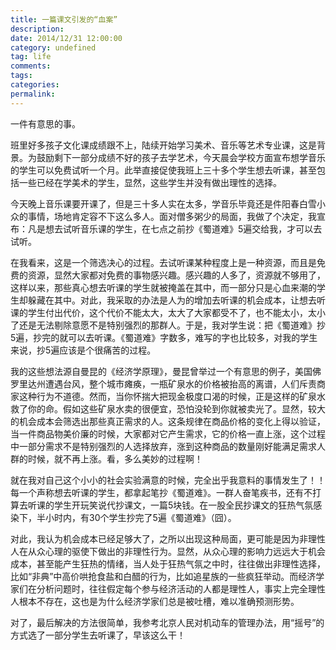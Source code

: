 ```yaml
---
title: 一篇课文引发的“血案”
description:
date: 2014/12/31 12:00:00
category: undefined
tag: life
comments:
tags:
categories:
permalink:
---
```



一件有意思的事。

班里好多孩子文化课成绩跟不上，陆续开始学习美术、音乐等艺术专业课，这是背景。为鼓励剩下一部分成绩不好的孩子去学艺术，今天晨会学校方面宣布想学音乐的学生可以免费试听一个月。此举直接促使我班上三十多个学生想去听课，甚至包括一些已经在学美术的学生，显然，这些学生并没有做出理性的选择。

<!--more-->

今天晚上音乐课要开课了，但是三十多人实在太多，学音乐毕竟还是件阳春白雪小众的事情，场地肯定容不下这么多人。面对僧多粥少的局面，我做了个决定，我宣布：凡是想去试听音乐课的学生，在七点之前抄《蜀道难》5遍交给我，才可以去试听。

在我看来，这是一个筛选决心的过程。去试听课某种程度上是一种资源，而且是免费的资源，显然大家都对免费的事物感兴趣。感兴趣的人多了，资源就不够用了，这样以来，那些真心想去听课的学生就被掩盖在其中，而一部分只是心血来潮的学生却躲藏在其中。对此，我采取的办法是人为的增加去听课的机会成本，让想去听课的学生付出代价，这个代价不能太大，太大了大家都受不了，也不能太小，太小了还是无法剔除意愿不是特别强烈的那群人。于是，我对学生说：把《蜀道难》抄5遍，抄完的就可以去听课。《蜀道难》字数多，难写的字也比较多，对我的学生来说，抄5遍应该是个很痛苦的过程。

我的这些想法源自曼昆的《经济学原理》，曼昆曾举过一个有意思的例子，美国佛罗里达州遭遇台风，整个城市瘫痪，一瓶矿泉水的价格被抬高的离谱，人们斥责商家这种行为不道德。然而，当你怀揣大把现金极度口渴的时候，正是这样的矿泉水救了你的命。假如这些矿泉水卖的很便宜，恐怕没轮到你就被卖光了。显然，较大的机会成本会筛选出那些真正需求的人。这条规律在商品价格的变化上得以验证，当一件商品物美价廉的时候，大家都对它产生需求，它的价格一直上涨，这个过程中一部分需求不是特别强烈的人选择放弃，涨到这种商品的数量刚好能满足需求人群的时候，就不再上涨。看，多么美妙的过程啊！

就在我对自己这个小小的社会实验满意的时候，完全出乎我意料的事情发生了！！每一个声称想去听课的学生，都拿起笔抄《蜀道难》。一群人奋笔疾书，还有不打算去听课的学生开玩笑说代抄课文，一篇5块钱。在一股全民抄课文的狂热气氛感染下，半小时内，有30个学生抄完了5遍《蜀道难》（囧）。

对此，我认为机会成本已经足够大了，之所以出现这种局面，更可能是因为非理性人在从众心理的驱使下做出的非理性行为。显然，从众心理的影响力远远大于机会成本，甚至能产生狂热的情绪，当人处于狂热气氛之中时，往往做出非理性选择，比如“非典”中高价哄抢食盐和白醋的行为，比如追星族的一些疯狂举动。而经济学家们在分析问题时，往往假定每个参与经济活动的人都是理性人，事实上完全理性人根本不存在，这也是为什么经济学家们总是被吐槽，难以准确预测形势。

对了，最后解决的方法很简单，我参考北京人民对机动车的管理办法，用“摇号”的方式选了一部分学生去听课了，早该这么干！
